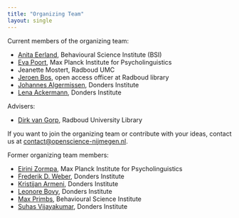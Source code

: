 ```yaml
---
title: "Organizing Team"
layout: single
---
```


Current members of the organizing team:

- [Anita Eerland](https://www.anitaeerland.com/), Behavioural Science Institute (BSI)
- [Eva Poort](https://www.mpi.nl/people/poort-eva), Max Planck Institute for Psycholinguistics
- Jeanette Mostert, Radboud UMC
- [Jeroen Bos](https://www.rug.nl/staff/jeroen.bos/), open access officer at Radboud library
- [Johannes Algermissen](https://www.ru.nl/english/people/algermissen-j/), Donders Institute
- [Lena Ackermann](https://www.ru.nl/english/people/ackermann-l/), Donders Institute

Advisers:
- [Dirk van Gorp](https://www.ru.nl/english/people/gorp-d-van/), Radboud University Library

If you want to join the organizing team or contribute with your ideas, contact us at contact@openscience-nijmegen.nl.

Former organizing team members:

- [Eirini Zormpa](https://www.mpi.nl/people/zormpa-eirini), Max Planck Institute for Psycholinguistics
- [Frederik D. Weber](https://www.ru.nl/english/people/weber-f/), Donders Institute
- [Kristijan Armeni](https://www.ru.nl/english/people/armeni-k/), Donders Institute
- [Leonore Bovy](https://www.ru.nl/english/people/bovy-l/), Donders Institute
- [Max Primbs](https://max-primbs.netlify.app/), Behavioural Science Institute
- [Suhas Vijayakumar](http://suhasvijayakumar.in/), Donders Institute
